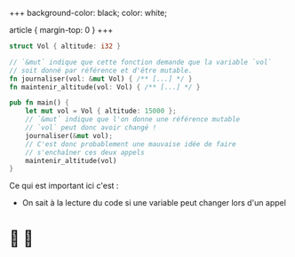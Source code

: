 +++
background-color: black;
color: white;  

article {
    margin-top: 0
}
+++
```rust
struct Vol { altitude: i32 }

// `&mut` indique que cette fonction demande que la variable `vol`
// soit donné par référence et d'être mutable.
fn journaliser(vol: &mut Vol) { /** [...] */ }
fn maintenir_altitude(vol: Vol) { /** [...] */ }

pub fn main() {
    let mut vol = Vol { altitude: 15000 };
    // `&mut` indique que l'on donne une référence mutable
    // `vol` peut donc avoir changé !
    journaliser(&mut vol);
    // C'est donc probablement une mauvaise idée de faire
    // s'enchaîner ces deux appels
    maintenir_altitude(vol)
}
```

Ce qui est important ici c'est :

- On sait à la lecture du code si une variable peut changer lors d'un appel

# 🛫 🛬